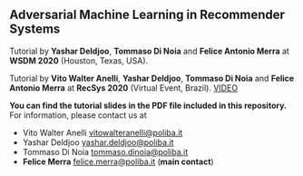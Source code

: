 ## Adversarial Machine Learning in Recommender Systems
Tutorial by __Yashar Deldjoo__, __Tommaso Di Noia__ and __Felice Antonio Merra__ at __WSDM 2020__ (Houston, Texas, USA).  

Tutorial by __Vito Walter Anelli__, __Yashar Deldjoo__, __Tommaso Di Noia__ and __Felice Antonio Merra__ at __RecSys 2020__ (Virtual Event, Brazil). [VIDEO](https://player.vimeo.com/video/460856978)


**You can find the tutorial slides in the PDF file included in this repository.**  
For information, please contact us at

* Vito Walter Anelli <vitowalteranelli@poliba.it>
* Yashar Deldjoo <yashar.deldjoo@poliba.it>
* Tommaso Di Noia <tommaso.dinoia@poliba.it>
* __Felice Merra__ <felice.merra@poliba.it> (__main contact__)
